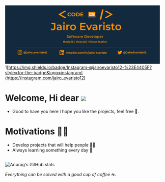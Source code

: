 ![capa_github](/.github/logo.png)
1[https://img.shields.io/badge/Instagram-@jairoevaristo12-%23E4405F?style=for-the-badge&logo=instagram](https://instagram.com/jairo_evaristo12)

# Welcome, Hi dear <img src="https://raw.githubusercontent.com/kaueMarques/kaueMarques/master/hi.gif" width="30px">
- Good to have you here I hope you like the projects, feel free :tada:.

# Motivations :no_good_man:

- Develop projects that will help people :man_technologist:
- Always learning something every day :pencil:

##

![Anurag's GitHub stats](https://github-readme-stats.vercel.app/api?username=jairoevaristo&theme=dark&show_icons=true)

*Everything can be solved with a good cup of coffee* :coffee:.
